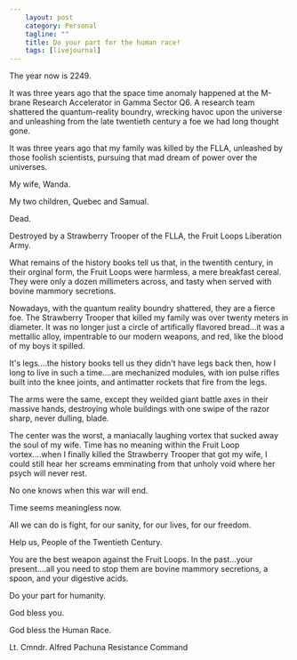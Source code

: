 ```yaml
---                                                 
    layout: post                                    
    category: Personal                              
    tagline: ""
    title: Do your part for the human race!
    tags: [livejournal]   
---
```



The year now is 2249.

It was three years ago that the space time anomaly happened at the M-brane Research Accelerator in Gamma Sector Q6. A research team shattered the quantum-reality boundry, wrecking havoc upon the universe and unleashing from the late twentieth century a foe we had long thought gone.

It was three years ago that my family was killed by the FLLA, unleashed by those foolish scientists, pursuing that mad dream of power over the universes.

My wife, Wanda.

My two children, Quebec and Samual.

Dead.

Destroyed by a Strawberry Trooper of the FLLA, the Fruit Loops Liberation Army.

What remains of the history books tell us that, in the twentith century, in their orginal form, the Fruit Loops were harmless, a mere breakfast cereal. They were only a dozen millimeters across, and tasty when served with bovine mammory secretions.

Nowadays, with the quantum reality boundry shattered, they are a fierce foe. The Strawberry Trooper that killed my family was over twenty meters in diameter. It was no longer just a circle of artifically flavored bread...it was a mettallic alloy, impentrable to our modern weapons, and red, like the blood of my boys it spilled.

It's legs....the history books tell us they didn't have legs back then, how I long to live in such a time....are mechanized modules, with ion pulse rifles built into the knee joints, and antimatter rockets that fire from the legs.

The arms were the same, except they weilded giant battle axes in their massive hands, destroying whole buildings with one swipe of the razor sharp, never dulling, blade.

The center was the worst, a maniacally laughing vortex that sucked away the soul of my wife. Time has no meaning within the Fruit Loop vortex....when I finally killed the Strawberry Trooper that got my wife, I could still hear her screams emminating from that unholy void where her psych will never rest.

No one knows when this war will end.

Time seems meaningless now.

All we can do is fight, for our sanity, for our lives, for our freedom.

Help us, People of the Twentieth Century.

You are the best weapon against the Fruit Loops. In the past...your present....all you need to stop them are bovine mammory secretions, a spoon, and your digestive acids.

Do your part for humanity.

God bless you.

God bless the Human Race.



Lt. Cmndr. Alfred Pachuna
Resistance Command
 
